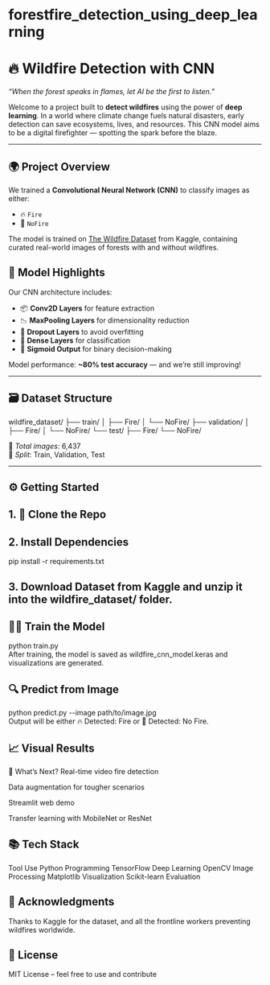 # forestfire_detection_using_deep_learning 
# 🔥 Wildfire Detection with CNN  
*“When the forest speaks in flames, let AI be the first to listen.”*

Welcome to a project built to **detect wildfires** using the power of **deep learning**. In a world where climate change fuels natural disasters, early detection can save ecosystems, lives, and resources. This CNN model aims to be a digital firefighter — spotting the spark before the blaze.

---

## 🌍 Project Overview

We trained a **Convolutional Neural Network (CNN)** to classify images as either:

- 🔥 `Fire`
- 🌲 `NoFire`

The model is trained on [The Wildfire Dataset](https://www.kaggle.com/datasets) from Kaggle, containing curated real-world images of forests with and without wildfires.

## 🧠 Model Highlights

Our CNN architecture includes:

- 📦 **Conv2D Layers** for feature extraction  
- 📉 **MaxPooling Layers** for dimensionality reduction  
- 🔄 **Dropout Layers** to avoid overfitting  
- 🧮 **Dense Layers** for classification  
- 🎯 **Sigmoid Output** for binary decision-making

Model performance: **~80% test accuracy** — and we’re still improving!

---

## 🗃️ Dataset Structure

wildfire_dataset/
├── train/
│ ├── Fire/
│ └── NoFire/
├── validation/
│ ├── Fire/
│ └── NoFire/
└── test/
├── Fire/
└── NoFire/

📌 *Total images*: 6,437  
📁 *Split*: Train, Validation, Test

---

## ⚙️ Getting Started

## 1. 🚀 Clone the Repo
## 2. Install Dependencies
pip install -r requirements.txt  
## 3. Download Dataset from Kaggle and unzip it into the wildfire_dataset/ folder.
## 🏋️‍♀️ Train the Model
python train.py  
After training, the model is saved as wildfire_cnn_model.keras and visualizations are generated.

## 🔍 Predict from Image
python predict.py --image path/to/image.jpg  
Output will be either 🔥 Detected: Fire or 🌲 Detected: No Fire.

## 📈 Visual Results
🚧 What’s Next?
Real-time video fire detection

Data augmentation for tougher scenarios

Streamlit web demo

Transfer learning with MobileNet or ResNet

## 📚 Tech Stack
Tool	Use
Python	Programming
TensorFlow	Deep Learning
OpenCV	Image Processing
Matplotlib	Visualization
Scikit-learn	Evaluation

## 🙏 Acknowledgments
Thanks to Kaggle for the dataset, and all the frontline workers preventing wildfires worldwide.

## 📄 License
MIT License – feel free to use and contribute
